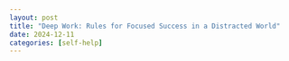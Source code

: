 ```yaml
---
layout: post
title: "Deep Work: Rules for Focused Success in a Distracted World"
date: 2024-12-11
categories: [self-help]
---
```

